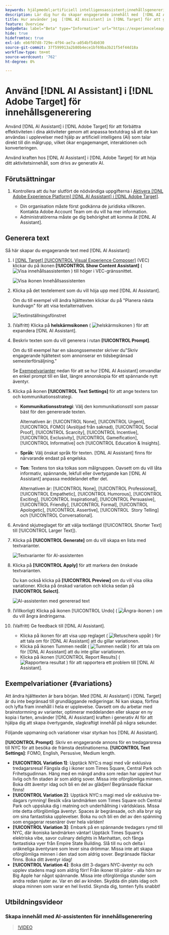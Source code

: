 ```yaml
---
keywords: hjälpmedel;artificiell intelligensassistent;innehållsgenerering;innehållsaccelerator;innehållsgenerering;generera innehåll
description: Lär dig hur du skapar engagerande innehåll med  [!DNL AI Assistant].
title: Hur använder jag  [!DNL AI Assistant] in [!DNL Target] för att generera engagerande innehåll?
feature: Overview
badgeBeta: label="Beta" type="Informative" url="https://experienceleague.adobe.com/docs/target/using/introduction/intro.html#beta newtab=true" tooltip="Vad är Beta-funktioner i  [!DNL Adobe Target]?"
hide: true
hidefromtoc: true
exl-id: eb6f07d8-729e-4f94-ae7a-a054bf54b030
source-git-commit: 37f599913a2b80b4ece1bf69ba3b21f54f44d18a
workflow-type: tm+mt
source-wordcount: '762'
ht-degree: 0%

---
```


# Använd [!DNL AI Assistant] i [!DNL Adobe Target] för innehållsgenerering

Använd [!DNL AI Assistant] i [!DNL Adobe Target] för att förbättra effektiviteten i dina aktiviteter genom att anpassa textutdrag så att de kan användas i upplevelser med hjälp av artificiell intelligens (AI) som talar direkt till din målgrupp, vilket ökar engagemanget, interaktionen och konverteringen.

Använd kraften hos [!DNL AI Assistant] i [!DNL Adobe Target] för att höja ditt aktivitetsinnehåll, som drivs av generativ AI.

## Förutsättningar

1. Kontrollera att du har slutfört de nödvändiga uppgifterna i [Aktivera [!DNL Adobe Experience Platform] [!DNL AI Assistant] i [!DNL Adobe Target]](/help/main/c-intro/enabling-ai-assistant.md).

   * Din organisation måste först godkänna de juridiska villkoren. Kontakta Adobe Account Team om du vill ha mer information.
   * Administratörerna måste ge dig behörighet att komma åt [!DNL AI Assistant].

## Generera text

Så här skapar du engagerande text med [!DNL AI Assistant]:

1. I [[!DNL Target] [!UICONTROL Visual Experience Composer]](/help/main/c-experiences/c-visual-experience-composer/viztarget-options.md) (VEC) klickar du på ikonen **[!UICONTROL Show Content Assistant]** ( ![Visa innehållsassistenten](/help/main/assets/icons/MagicWand.svg) ) till höger i VEC-gränssnittet.

   ![Visa ikonen Innehållsassistenten](/help/main/c-intro/assets/ai-assistant-conntet-generation-icon.png)

1. Klicka på det textelement som du vill höja upp med [!DNL AI Assistant].

   Om du till exempel vill ändra hjälttexten klickar du på &quot;Planera nästa kundvagn&quot; för att visa textalternativen.

   ![Textinställningsfönstret](/help/main/c-intro/assets/ai-text-settings.png)

1. (Valfritt) Klicka på **helskärmsikonen** ( ![helskärmsikonen](/help/main/assets/icons/FullScreen.svg) ) för att expandera [!DNL AI Assistant].

1. Beskriv texten som du vill generera i rutan **[!UICONTROL Prompt]**.

   Om du till exempel har en säsongssemester skriver du&quot;Skriv engagerande hjältetext som annonserar en tidsbegränsad semesterförsäljning.&quot;

   Se [Exempelvarianter](#variations) nedan för att se hur [!DNL AI Assistant] omvandlar en enkel prompt till en låst, längre annonskopia för ett spännande nytt äventyr.

1. Klicka på ikonen **[!UICONTROL Text Settings]** för att ange textens ton och kommunikationsstrategi.

   * **Kommunikationsstrategi**: Välj den kommunikationsstil som passar bäst för den genererade texten.

     Alternativen är: [!UICONTROL None], [!UICONTROL Urgent], [!UICONTROL FOMO] (Avslöjad från saknad), [!UICONTROL Social Proof], [!UICONTROL Scarcity], [!UICONTROL Incentive], [!UICONTROL Exclusivity], [!UICONTROL Gameification], [!UICONTROL Informative] och [!UICONTROL Education & Insights].

   * **Språk**: Välj önskat språk för texten. [!DNL AI Assistant] finns för närvarande endast på engelska.
   * **Ton**: Textens ton ska tolkas som målgruppen. Oavsett om du vill låta informativ, spännande, lekfull eller övertygande kan [!DNL AI Assistant] anpassa meddelandet efter det.

     Alternativen är: [!UICONTROL None], [!UICONTROL Professional], [!UICONTROL Empathetic], [!UICONTROL Humorous], [!UICONTROL Exciting], [!UICONTROL Inspirational], [!UICONTROL Persuasive], [!UICONTROL Friendly], [!UICONTROL Formal], [!UICONTROL Apologetic], [!UICONTROL Assertive], [!UICONTROL &#x200B; Story Telling] och [!UICONTROL Conversational].

1. Använd skjutreglaget för att välja textlängd ([!UICONTROL Shorter Text] till [!UICONTROL Larger Text]).

1. Klicka på **[!UICONTROL Generate]** om du vill skapa en lista med textvarianter.

   ![Textvarianter för AI-assistenten](/help/main/c-intro/assets/ai-variations-text.png)

1. Klicka på **[!UICONTROL Apply]** för att markera den önskade textvarianten.

   Du kan också klicka på **[!UICONTROL Preview]** om du vill visa olika variationer. Klicka på önskad variation och klicka sedan på **[!UICONTROL Select]**.

   ![AI-assistenten med genererad text](/help/main/c-intro/assets/ai-text-done.png)

1. (Villkorligt) Klicka på ikonen [!UICONTROL Undo] ( ![ Ångra-ikonen ](/help/main/assets/icons/Undo.svg) ) om du vill ångra ändringarna.

1. (Valfritt) Ge feedback till [!DNL AI Assistant].

   * Klicka på ikonen för att visa upp reglaget ( ![Retuschera uppåt ](/help/main/assets/icons/ThumbUp.svg) ) för att tala om för [!DNL AI Assistant] att du gillar variationen.
   * Klicka på ikonen Tummen nedåt ( ![Tummen nedåt ](/help/main/assets/icons/ThumbDown.svg) ) för att tala om för [!DNL AI Assistant] att du inte gillar variationen.
   * Klicka på ikonen [!UICONTROL Report Results] ( ![Rapportera resultat ](/help/main/assets/icons/Flag.svg) ) för att rapportera ett problem till [!DNL AI Assistant].

## Exempelvariationer {#variations}

Att ändra hjälttexten är bara början. Med [!DNL AI Assistant] i [!DNL Target] är du inte begränsad till grundläggande redigeringar. Ni kan skapa, förfina och lyfta fram innehåll i hela er upplevelse. Oavsett om du arbetar med brainstormning av varianter, optimerar meddelanden eller skapar en ny kopia i farten, använder [!DNL AI Assistant] kraften i generativ AI för att hjälpa dig att skapa övertygande, slagkraftigt innehåll på några sekunder.

Följande uppmaning och variationer visar styrkan hos [!DNL AI Assistant].

**[!UICONTROL Prompt]**: Skriv en engagerande annons för en tredagarsresa till NYC för att besöka de främsta destinationerna.
**[!UICONTROL Text Settings]**: FOMO, English, Persusive, Medium length.
* **[!UICONTROL Variation 1]**: Upptäck NYC:s magi med vår exklusiva tredagarsresa! Fängsla dig i ikoner som Times Square, Central Park och Frihetsgudinnan. Häng med en mängd andra som redan har upplevt hur livlig och fin staden är som aldrig sover. Missa inte oförglömliga minnen. Boka ditt äventyr idag och bli en del av glädjen! Begränsade fläckar finns!
* **[!UICONTROL Variation 2]**: Upptäck NYC:s magi med vår exklusiva tre-dagars rymning! Besök våra landmärken som Times Square och Central Park och uppsluka dig i matning och underhållning i världsklass. Missa inte detta oförglömliga äventyr. Spaces är begränsade, och alla bryr sig om sina fantastiska upplevelser. Boka nu och bli en del av den spänning som engagerar resenärer över hela världen!
* **[!UICONTROL Variation 3]**: Embark på en spännande tredagars rymd till NYC, där ikoniska landmärken väntar! Upptäck Times Square&#39;s elektriska vibe, savor culinary delights in Manhattan, och fånga fantastiska vyer från Empire State Building. Slå till nu och delta i oräkneliga äventyrare som lever sina drömmar. Missa inte att skapa oförglömliga minnen i den stad som aldrig sover. Begränsade fläckar finns. Boka ditt äventyr idag!
* **[!UICONTROL Variation 4]**: Boka ditt 3-dagars NYC-äventyr nu och upplev stadens magi som aldrig förr! Från ikoner till pärlor - alla hörn av Big Apple har något spännande. Missa inte oförglömliga stunder som andra redan njuter av. Var en del av kinden. Skydda din plats idag och skapa minnen som varar en hel livstid. Skynda dig, tomten fylls snabbt!

## Utbildningsvideor

### Skapa innehåll med AI-assistenten för innehållsgenerering

>[!VIDEO](https://video.tv.adobe.com/v/3434635/?learn=on">https://video.tv.adobe.com/v/3434635/?learn=on)
